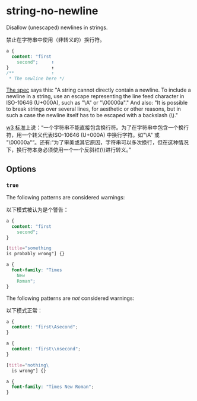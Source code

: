 # string-no-newline

Disallow (unescaped) newlines in strings.

禁止在字符串中使用（非转义的）换行符。

```css
a {
  content: "first
    second";     ↑
}                ↑
/**              ↑
 * The newline here */
```

[The spec](https://www.w3.org/TR/CSS2/syndata.html#strings) says this: "A string cannot directly contain a newline. To include a newline in a string, use an escape representing the line feed character in ISO-10646 (U+000A), such as \"\A\" or \"\00000a\"." And also: "It is possible to break strings over several lines, for aesthetic or other reasons, but in such a case the newline itself has to be escaped with a backslash (\\)."

[w3 标准](https://www.w3.org/TR/CSS2/syndata.html#strings)上说：“一个字符串不能直接包含换行符。为了在字符串中包含一个换行符，用一个转义代表ISO-10646 (U+000A) 中换行字符。如\"\A\" 或 \"\00000a\"”。还有:“为了审美或其它原因，字符串可以多次换行，但在这种情况下，换行符本身必须使用一个一个反斜杠(\\)进行转义。”

## Options

### `true`

The following patterns are considered warnings:

以下模式被认为是个警告：

```css
a {
  content: "first
    second";     
}  
```

```css
[title="something
is probably wrong"] {}  
```

```css
a {
  font-family: "Times
    New
    Roman";
}  
```

The following patterns are *not* considered warnings:

以下模式正常：

```css
a {
  content: "first\Asecond";     
}  
```

```css
a {
  content: "first\\nsecond";     
}  
```

```css
[title="nothing\
  is wrong"] {}  
```

```css
a {
  font-family: "Times New Roman";
}  
```

